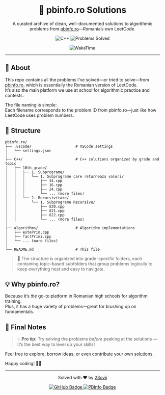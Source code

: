 <div align="center">

# 🧠 pbinfo.ro Solutions

A curated archive of clean, well-documented solutions to algorithmic problems from [pbinfo.ro](https://pbinfo.ro)—Romania’s own LeetCode.

<p align="center">
  <img src="https://img.shields.io/badge/Language-C%2B%2B-blue.svg?style=for-the-badge&logo=c%2B%2B" alt="C++" />
  <img src="https://img.shields.io/endpoint?url=https://pbinfo-ro.vercel.app/api/solved&style=for-the-badge&logo=rocket&logoColor=white" alt="Problems Solved" />

</p>
<p align="center">
  <img src="https://wakatime.com/badge/user/0ecf21c2-9d6b-43c6-920e-eef4300ba43c/project/8d07bc1f-a4ce-452d-b333-e6338ab690a4.svg" alt="WakaTime">
</p>

</div>

---

## 📌 About

This repo contains all the problems I've solved—or tried to solve—from [pbinfo.ro](https://pbinfo.ro), which is essentially the Romanian version of LeetCode.  
It’s also the main platform we use at school for algorithmic practice and contests.

The file naming is simple:  
Each filename corresponds to the problem ID from pbinfo.ro—just like how LeetCode uses problem numbers.

## 📁 Structure

```
pbinfo.ro/
├── .vscode/                    # VSCode settings
│   └── settings.json
│
├── C++/                        # C++ solutions organized by grade and topic
│   ├── 10th_grade/
│   │   ├── 1. Subprograme/
│   │   │   └── 1. Subprograme care returneaza valori/
│   │   │       ├── 14.cpp
│   │   │       ├── 16.cpp
│   │   │       ├── 24.cpp
│   │   │       └── ... (more files)
│   │   └── 2. Recursivitate/
│   │       └── 1. Subprograme Recursive/
│   │           ├── 820.cpp
│   │           ├── 821.cpp
│   │           ├── 822.cpp
│   │           └── ... (more files)
│
├── algorithms/                 # Algorithm implementations
│   ├── estePrim.cpp
│   ├── factPrimi.cpp
│   └── ... (more files)
│
└── README.md                   # This file
```

> 🚧 The structure is organized into grade-specific folders, each containing topic-based subfolders that group problems logically to keep everything neat and easy to navigate.

## 💡 Why pbinfo.ro?

Because it’s *the* go-to platform in Romanian high schools for algorithm training.  
Plus, it has a huge variety of problems—great for brushing up on fundamentals.

## 🙌 Final Notes

> 💡 **Pro tip:** Try solving the problems *before* peeking at the solutions — it’s the best way to level up your skills!

Feel free to explore, borrow ideas, or even contribute your own solutions.

Happy coding! 🚀✨

---
<div align="center">
  
Solved with ❤️ by [23ovii](https://github.com/23ovii)

</div>

<p align="center">
  <a href="https://github.com/23ovii" target="_blank" rel="noopener noreferrer">
    <img src="https://img.shields.io/badge/GitHub-23ovii-181717?style=for-the-badge&logo=github&logoColor=white" alt="GitHub Badge" />
  </a>
  <a href="https://www.pbinfo.ro/profil/23ovii" target="_blank" rel="noopener noreferrer">
    <img src="https://img.shields.io/badge/PBInfo-23ovii-0088CC?style=for-the-badge&logo=codeforces&logoColor=white" alt="PBInfo Badge" />
  </a>
</p>
